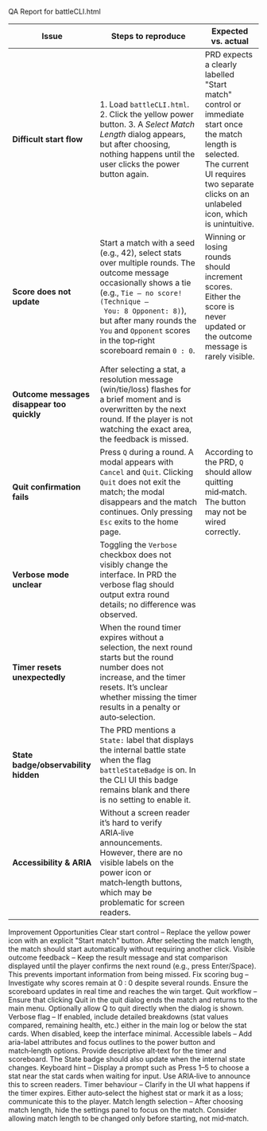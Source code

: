 QA Report for battleCLI.html

| Issue                                      | Steps to reproduce                                                                                                                                                                                                                                                                  | Expected vs. actual                                                                                                                                                                                |
| ------------------------------------------ | ----------------------------------------------------------------------------------------------------------------------------------------------------------------------------------------------------------------------------------------------------------------------------------- | -------------------------------------------------------------------------------------------------------------------------------------------------------------------------------------------------- |
| **Difficult start flow**                   | 1. Load `battleCLI.html`. 2. Click the yellow power button. 3. A *Select Match Length* dialog appears, but after choosing, nothing happens until the user clicks the power button again.                                                                                            | PRD expects a clearly labelled "Start match" control or immediate start once the match length is selected. The current UI requires two separate clicks on an unlabeled icon, which is unintuitive. |
| **Score does not update**                  | Start a match with a seed (e.g., 42), select stats over multiple rounds. The outcome message occasionally shows a tie (e.g., `Tie – no score! (Technique – You: 8 Opponent: 8)`), but after many rounds the `You` and `Opponent` scores in the top‑right scoreboard remain `0 : 0`. | Winning or losing rounds should increment scores. Either the score is never updated or the outcome message is rarely visible.                                                                      |
| **Outcome messages disappear too quickly** | After selecting a stat, a resolution message (win/tie/loss) flashes for a brief moment and is overwritten by the next round. If the player is not watching the exact area, the feedback is missed.                                                                                  |                                                                                                                                                                                                    |
| **Quit confirmation fails**                | Press `Q` during a round. A modal appears with `Cancel` and `Quit`. Clicking `Quit` does not exit the match; the modal disappears and the match continues. Only pressing `Esc` exits to the home page.                                                                              | According to the PRD, `Q` should allow quitting mid‑match. The button may not be wired correctly.                                                                                                  |
| **Verbose mode unclear**                   | Toggling the `Verbose` checkbox does not visibly change the interface. In PRD the verbose flag should output extra round details; no difference was observed.                                                                                                                       |                                                                                                                                                                                                    |
| **Timer resets unexpectedly**              | When the round timer expires without a selection, the next round starts but the round number does not increase, and the timer resets. It’s unclear whether missing the timer results in a penalty or auto‑selection.                                                                |                                                                                                                                                                                                    |
| **State badge/observability hidden**       | The PRD mentions a `State:` label that displays the internal battle state when the flag `battleStateBadge` is on. In the CLI UI this badge remains blank and there is no setting to enable it.                                                                                      |                                                                                                                                                                                                    |
| **Accessibility & ARIA**                   | Without a screen reader it’s hard to verify ARIA‑live announcements. However, there are no visible labels on the power icon or match‑length buttons, which may be problematic for screen readers.                                                                                   |                                                                                                                                                                                                    |
Improvement Opportunities
Clear start control – Replace the yellow power icon with an explicit "Start match" button. After selecting the match length, the match should start automatically without requiring another click.
Visible outcome feedback – Keep the result message and stat comparison displayed until the player confirms the next round (e.g., press Enter/Space). This prevents important information from being missed.
Fix scoring bug – Investigate why scores remain at 0 : 0 despite several rounds. Ensure the scoreboard updates in real time and reaches the win target.
Quit workflow – Ensure that clicking Quit in the quit dialog ends the match and returns to the main menu. Optionally allow Q to quit directly when the dialog is shown.
Verbose flag – If enabled, include detailed breakdowns (stat values compared, remaining health, etc.) either in the main log or below the stat cards. When disabled, keep the interface minimal.
Accessible labels – Add aria-label attributes and focus outlines to the power button and match‑length options. Provide descriptive alt‑text for the timer and scoreboard. The State badge should also update when the internal state changes.
Keyboard hint – Display a prompt such as Press 1–5 to choose a stat near the stat cards when waiting for input. Use ARIA‑live to announce this to screen readers.
Timer behaviour – Clarify in the UI what happens if the timer expires. Either auto‑select the highest stat or mark it as a loss; communicate this to the player.
Match length selection – After choosing match length, hide the settings panel to focus on the match. Consider allowing match length to be changed only before starting, not mid‑match.
